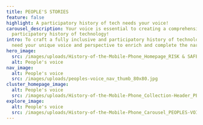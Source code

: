 ```yaml
---
title: PEOPLE'S STORIES
feature: false
highlight: A participatory history of tech needs your voice!
carousel_description: Your voice is essential to creating a comprehensive,
  participatory history of technology!
intro: To craft a fully inclusive and participatory history of technology, we
  need your unique voice and perspective to enrich and complete the narrative.
hero_image:
  src: /images/uploads/History-of-the-Mobile-Phone_Homepage_RISK & SAFETY.jpg
  alt: People's voice
nav_image:
  alt: People's voice
  src: /images/uploads/peoples-voice_nav_thumb_80x80.jpg
cluster_homepage_image:
  alt: People's voice
  src: /images/uploads/History-of-the-Mobile-Phone_Collection-Header_PEOPLE'S-VOICE.png
explore_image:
  alt: People's voice
  src: /images/uploads/History-of-the-Mobile-Phone_Carousel_PEOPLES-VOICE.jpg
---
```

